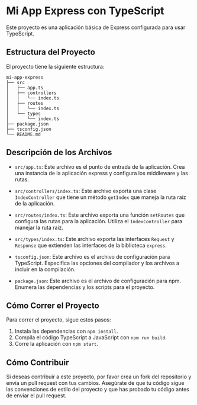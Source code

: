 # Mi App Express con TypeScript

Este proyecto es una aplicación básica de Express configurada para usar TypeScript.

## Estructura del Proyecto

El proyecto tiene la siguiente estructura:

```
mi-app-express
├── src
│   ├── app.ts
│   ├── controllers
│   │   └── index.ts
│   ├── routes
│   │   └── index.ts
│   └── types
│       └── index.ts
├── package.json
├── tsconfig.json
└── README.md
```

## Descripción de los Archivos

- `src/app.ts`: Este archivo es el punto de entrada de la aplicación. Crea una instancia de la aplicación express y configura los middleware y las rutas.

- `src/controllers/index.ts`: Este archivo exporta una clase `IndexController` que tiene un método `getIndex` que maneja la ruta raíz de la aplicación.

- `src/routes/index.ts`: Este archivo exporta una función `setRoutes` que configura las rutas para la aplicación. Utiliza el `IndexController` para manejar la ruta raíz.

- `src/types/index.ts`: Este archivo exporta las interfaces `Request` y `Response` que extienden las interfaces de la biblioteca `express`.

- `tsconfig.json`: Este archivo es el archivo de configuración para TypeScript. Especifica las opciones del compilador y los archivos a incluir en la compilación.

- `package.json`: Este archivo es el archivo de configuración para npm. Enumera las dependencias y los scripts para el proyecto.

## Cómo Correr el Proyecto

Para correr el proyecto, sigue estos pasos:

1. Instala las dependencias con `npm install`.
2. Compila el código TypeScript a JavaScript con `npm run build`.
3. Corre la aplicación con `npm start`.

## Cómo Contribuir

Si deseas contribuir a este proyecto, por favor crea un fork del repositorio y envía un pull request con tus cambios. Asegúrate de que tu código sigue las convenciones de estilo del proyecto y que has probado tu código antes de enviar el pull request.